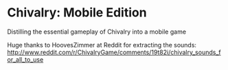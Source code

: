 # Chivalry: Mobile Edition
Distilling the essential gameplay of Chivalry into a mobile game

Huge thanks to HoovesZimmer at Reddit for extracting the sounds: http://www.reddit.com/r/ChivalryGame/comments/19t82i/chivalry_sounds_for_all_to_use
